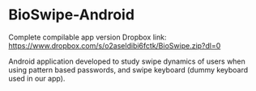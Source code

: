 # BioSwipe-Android
Complete compilable app version Dropbox link: https://www.dropbox.com/s/o2aseldibi6fctk/BioSwipe.zip?dl=0

Android application developed to study swipe dynamics of users when using pattern based passwords, and swipe keyboard (dummy keyboard used in our app).
